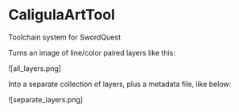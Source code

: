 # CaligulaArtTool
Toolchain system for SwordQuest

Turns an image of line/color paired layers like this:

![all_layers.png]

Into a separate collection of layers, plus a metadata file, like below:

![separate_layers.png]
